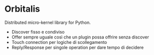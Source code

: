 # Orbitalis

Distributed micro-kernel library for Python.



- Discover fisso e condiviso
- Offer sempre uguale così che un plugin possa offrire senza discover
- Touch connection per logiche di scollegamento
- Reply/Response per singole operation per dare tempo di decidere

